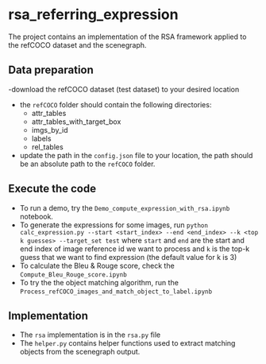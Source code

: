 # rsa_referring_expression

The project contains an implementation of the RSA framework applied to the refCOCO dataset and the scenegraph.

## Data preparation
  -download the refCOCO dataset (test dataset) to your desired location
  - the `refCOCO` folder should contain the following directories:
    - attr_tables
    - attr_tables_with_target_box
    - imgs_by_id
    - labels
    - rel_tables
  - update the path in the `config.json` file to your location, the path should be an absolute path to the `refCOCO` folder.
  
## Execute the code
  - To run a demo, try the `Demo_compute_expression_with_rsa.ipynb` notebook.
  - To generate the expressions for some images, run `python calc_expression.py --start <start_index> --end <end_index> --k <top k guesses> --target_set test` where `start` and `end` are the start and end index of image reference id we want to process and `k` is the top-k guess that we want to find expression (the default value for k is 3)
  - To calculate the Bleu & Rouge score, check the `Compute_Bleu_Rouge_score.ipynb`
  - To try the the object matching algorithm, run the `Process_refCOCO_images_and_match_object_to_label.ipynb`


## Implementation
  - The `rsa` implementation is in the `rsa.py` file
  - The `helper.py` contains helper functions used to extract matching objects from the scenegraph output.
